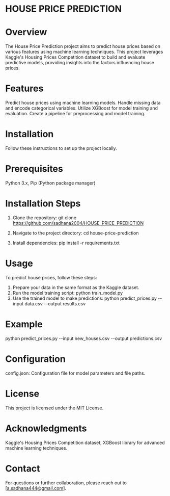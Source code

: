 # HOUSE PRICE PREDICTION

# Overview
The House Price Prediction project aims to predict house prices based on various features using machine learning techniques. This project leverages Kaggle's Housing Prices Competition dataset to build and evaluate predictive models, providing insights into the factors influencing house prices.

# Features
Predict house prices using machine learning models.
Handle missing data and encode categorical variables.
Utilize XGBoost for model training and evaluation.
Create a pipeline for preprocessing and model training.

# Installation
Follow these instructions to set up the project locally.

# Prerequisites
Python 3.x,
Pip (Python package manager)

# Installation Steps
1. Clone the repository:
git clone https://github.com/sadhana2004/HOUSE_PRICE_PREDICTION

2. Navigate to the project directory:
cd house-price-prediction

3. Install dependencies:
pip install -r requirements.txt

# Usage
To predict house prices, follow these steps:

1. Prepare your data in the same format as the Kaggle dataset.
2. Run the model training script:
python train_model.py
3. Use the trained model to make predictions:
python predict_prices.py --input data.csv --output results.csv

# Example
python predict_prices.py --input new_houses.csv --output predictions.csv

# Configuration
config.json: Configuration file for model parameters and file paths.

# License
This project is licensed under the MIT License.

# Acknowledgments
Kaggle's Housing Prices Competition dataset,
XGBoost library for advanced machine learning techniques.

# Contact
For questions or further collaboration, please reach out to [a.sadhana444@gmail.com].
